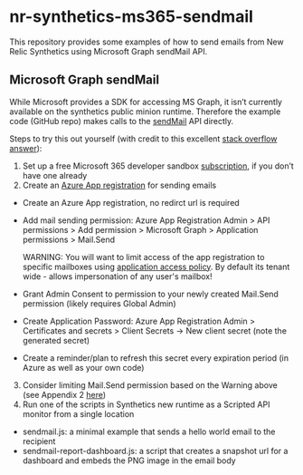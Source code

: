 # nr-synthetics-ms365-sendmail

This repository provides some examples of how to send emails from New Relic Synthetics using Microsoft Graph sendMail API.

## Microsoft Graph sendMail

While Microsoft provides a SDK for accessing MS Graph, it isn’t currently available on the synthetics public minion runtime. Therefore the example code (GitHub repo) makes calls to the [sendMail](https://learn.microsoft.com/en-us/graph/api/user-sendmail?view=graph-rest-1.0&tabs=http) API directly.

Steps to try this out yourself (with credit to this excellent [stack overflow answer](https://stackoverflow.com/a/74498169)):
1.  Set up a free Microsoft 365 developer sandbox [subscription](https://learn.microsoft.com/en-us/office/developer-program/microsoft-365-developer-program-get-started), if you don’t have one already
2.  Create an [Azure App registration](https://go.microsoft.com/fwlink/?linkid=2083908) for sending emails
- Create an Azure App registration, no redirct url is required
- Add mail sending permission: Azure App Registration Admin > API permissions > Add permission > Microsoft Graph > Application permissions > Mail.Send

  WARNING: You will want to limit access of the app registration to specific mailboxes using [application access policy](https://learn.microsoft.com/en-us/graph/auth-limit-mailbox-access). By default its tenant wide - allows impersonation of any user's mailbox!
- Grant Admin Consent to permission to your newly created Mail.Send permission (likely requires Global Admin)
- Create Application Password: Azure App Registration Admin > Certificates and secrets > Client Secrets -> New client secret (note the generated secret)
- Create a reminder/plan to refresh this secret every expiration period (in Azure as well as your own code)
3.  Consider limiting Mail.Send permission based on the Warning above (see Appendix 2 [here](https://stackoverflow.com/a/74498169))
4. Run one of the scripts in Synthetics new runtime as a Scripted API monitor from a single location
- sendmail.js: a minimal example that sends a hello world email to the recipient
- sendmail-report-dashboard.js: a script that creates a snapshot url for a dashboard and embeds the PNG image in the email body
